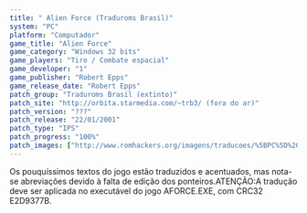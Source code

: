 ```yaml
---
title: " Alien Force (Traduroms Brasil)"
system: "PC"
platform: "Computador"
game_title: "Alien Force"
game_category: "Windows 32 bits"
game_players: "Tiro / Combate espacial"
game_developer: "1"
game_publisher: "Robert Epps"
game_release_date: "Robert Epps"
patch_group: "Traduroms Brasil (extinto)"
patch_site: "http://orbita.starmedia.com/~trb3/ (fora do ar)"
patch_version: "???"
patch_release: "22/01/2001"
patch_type: "IPS"
patch_progress: "100%"
patch_images: ["http://www.romhackers.org/imagens/traducoes/%5BPC%5D%20Alien%20Force%20-%20Traduroms%20Brasil%20-%201.jpg","http://www.romhackers.org/imagens/traducoes/%5BPC%5D%20Alien%20Force%20-%20Traduroms%20Brasil%20-%202.jpg","http://www.romhackers.org/imagens/traducoes/%5BPC%5D%20Alien%20Force%20-%20Traduroms%20Brasil%20-%203.jpg"]
---
```

Os pouquíssimos textos do jogo estão traduzidos e acentuados, mas nota-se abreviações devido à falta de edição dos ponteiros.ATENÇÃO:A tradução deve ser aplicada no executável do jogo AFORCE.EXE, com CRC32 E2D9377B.